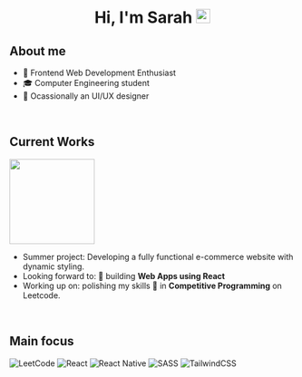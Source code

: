 <div align="center">
<h1 align="center">Hi, I'm Sarah   <img src="https://media.giphy.com/media/hvRJCLFzcasrR4ia7z/giphy.gif" width="25px"> </h1>
</div>

## About me

- 📲 Frontend Web Development Enthusiast
- 🎓 Computer Engineering student
- 🎨 Ocassionally an UI/UX designer

<br>

## Current Works

<img src="https://media3.giphy.com/media/v1.Y2lkPTc5MGI3NjExcTZldjVzamNqbmY5dmFkMnJ3c2tiZzhtcG9ub3Rnemt0N3hxam1tMyZlcD12MV9pbnRlcm5hbF9naWZfYnlfaWQmY3Q9cw/kEbPufAQAhh6FaFlFt/giphy.gif" width="150px">

 * Summer project: Developing a fully functional e-commerce website with dynamic styling.
 * Looking forward to: 🔭 building **Web Apps using React**
 * Working up on: polishing my skills 🌱 in **Competitive Programming** on Leetcode.

<br>


## Main focus

![LeetCode](https://img.shields.io/badge/LeetCode-000000?style=for-the-badge&logo=LeetCode&logoColor=#d16c06) 
![React](https://img.shields.io/badge/react-%2320232a.svg?style=for-the-badge&logo=react&logoColor=%2361DAFB)
![React Native](https://img.shields.io/badge/react_native-%2320232a.svg?style=for-the-badge&logo=react&logoColor=%2361DAFB) 
![SASS](https://img.shields.io/badge/SASS-hotpink.svg?style=for-the-badge&logo=SASS&logoColor=white) ![TailwindCSS](https://img.shields.io/badge/tailwindcss-%2338B2AC.svg?style=for-the-badge&logo=tailwind-css&logoColor=white)



 
